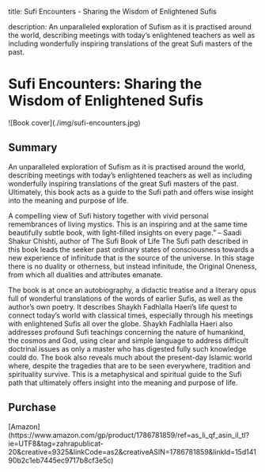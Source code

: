 title: Sufi Encounters - Sharing the Wisdom of Enlightened Sufis

description: An unparalleled exploration of Sufism as it is practised around the world, describing meetings with today’s enlightened teachers as well as including wonderfully inspiring translations of the great Sufi masters of the past.

# Sufi Encounters: Sharing the Wisdom of Enlightened Sufis

<div markdown="1" class="cover-image">
![Book cover](./img/sufi-encounters.jpg)
</div>

## Summary

An unparalleled exploration of Sufism as it is practised around the world, describing meetings with today’s enlightened teachers as well as including wonderfully inspiring translations of the great Sufi masters of the past. Ultimately, this book acts as a guide to the Sufi path and offers wise insight into the meaning and purpose of life.

A compelling view of Sufi history together with vivid personal remembrances of living mystics. This is an inspiring and at the same time beautifully subtle book, with light-filled insights on every page.” – Saadi Shakur Chishti, author of The Sufi Book of Life The Sufi path described in this book leads the seeker past ordinary states of consciousness towards a new experience of infinitude that is the source of the universe. In this stage there is no duality or otherness, but instead infinitude, the Original Oneness, from which all dualities and attributes emanate.

The book is at once an autobiography, a didactic treatise and a literary opus full of wonderful translations of the words of earlier Sufis, as well as the author’s own poetry. It describes Shaykh Fadhlalla Haeri’s life quest to connect today’s world with classical times, especially through his meetings with enlightened Sufis all over the globe. Shaykh Fadhlalla Haeri also addresses profound Sufi teachings concerning the nature of humankind, the cosmos and God, using clear and simple language to address difficult doctrinal issues as only a master who has digested fully such knowledge could do. The book also reveals much about the present-day Islamic world where, despite the tragedies that are to be seen everywhere, tradition and spirituality survive. This is a metaphysical and spiritual guide to the Sufi path that ultimately offers insight into the meaning and purpose of life.

## Purchase

<div markdown="3" class="purchase-link">
[Amazon](https://www.amazon.com/gp/product/1786781859/ref=as_li_qf_asin_il_tl?ie=UTF8&tag=zahrapublicat-20&creative=9325&linkCode=as2&creativeASIN=1786781859&linkId=15d14190b2c1eb7445ec9717b8cf3e5c)
</div>